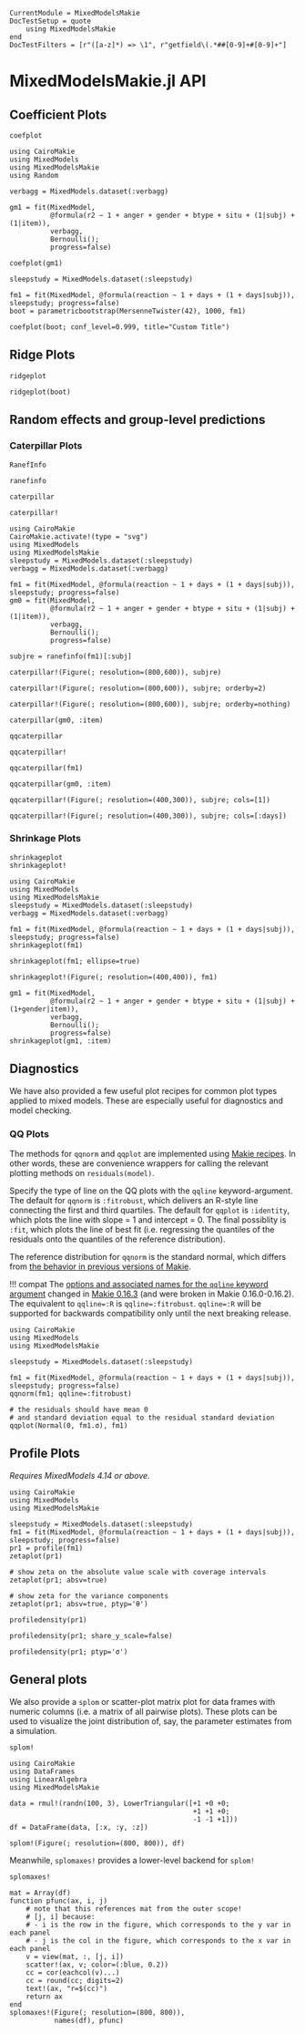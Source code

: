 ```@meta
CurrentModule = MixedModelsMakie
DocTestSetup = quote
    using MixedModelsMakie
end
DocTestFilters = [r"([a-z]*) => \1", r"getfield\(.*##[0-9]+#[0-9]+"]
```

# MixedModelsMakie.jl API

## Coefficient Plots

```@docs
coefplot
```

```@example Coefplot
using CairoMakie
using MixedModels
using MixedModelsMakie
using Random

verbagg = MixedModels.dataset(:verbagg)

gm1 = fit(MixedModel,
          @formula(r2 ~ 1 + anger + gender + btype + situ + (1|subj) + (1|item)),
          verbagg,
          Bernoulli();
          progress=false)

coefplot(gm1)
```

```@example Coefplot
sleepstudy = MixedModels.dataset(:sleepstudy)

fm1 = fit(MixedModel, @formula(reaction ~ 1 + days + (1 + days|subj)), sleepstudy; progress=false)
boot = parametricbootstrap(MersenneTwister(42), 1000, fm1)

coefplot(boot; conf_level=0.999, title="Custom Title")
```

## Ridge Plots

```@docs
ridgeplot
```

```@example Coefplot
ridgeplot(boot)
```


## Random effects and group-level predictions

### Caterpillar Plots

```@docs
RanefInfo
```

```@docs
ranefinfo
```

```@docs
caterpillar
```

```@docs
caterpillar!
```

```@example Caterpillar
using CairoMakie
CairoMakie.activate!(type = "svg")
using MixedModels
using MixedModelsMakie
sleepstudy = MixedModels.dataset(:sleepstudy)
verbagg = MixedModels.dataset(:verbagg)

fm1 = fit(MixedModel, @formula(reaction ~ 1 + days + (1 + days|subj)), sleepstudy; progress=false)
gm0 = fit(MixedModel,
          @formula(r2 ~ 1 + anger + gender + btype + situ + (1|subj) + (1|item)),
          verbagg,
          Bernoulli();
          progress=false)

subjre = ranefinfo(fm1)[:subj]

caterpillar!(Figure(; resolution=(800,600)), subjre)
```

```@example Caterpillar
caterpillar!(Figure(; resolution=(800,600)), subjre; orderby=2)
```

```@example Caterpillar
caterpillar!(Figure(; resolution=(800,600)), subjre; orderby=nothing)
```

```@example Caterpillar
caterpillar(gm0, :item)
```

```@docs
qqcaterpillar
```

```@docs
qqcaterpillar!
```

```@example Caterpillar
qqcaterpillar(fm1)
```

```@example Caterpillar
qqcaterpillar(gm0, :item)
```

```@example Caterpillar
qqcaterpillar!(Figure(; resolution=(400,300)), subjre; cols=[1])
```

```@example Caterpillar
qqcaterpillar!(Figure(; resolution=(400,300)), subjre; cols=[:days])
```

### Shrinkage Plots

```@docs
shrinkageplot
shrinkageplot!
```

```@example Shrinkage
using CairoMakie
using MixedModels
using MixedModelsMakie
sleepstudy = MixedModels.dataset(:sleepstudy)
verbagg = MixedModels.dataset(:verbagg)

fm1 = fit(MixedModel, @formula(reaction ~ 1 + days + (1 + days|subj)), sleepstudy; progress=false)
shrinkageplot(fm1)
```

```@example Shrinkage
shrinkageplot(fm1; ellipse=true)
```

```@example Shrinkage
shrinkageplot!(Figure(; resolution=(400,400)), fm1)
```

```@example Shrinkage
gm1 = fit(MixedModel,
          @formula(r2 ~ 1 + anger + gender + btype + situ + (1|subj) + (1+gender|item)),
          verbagg,
          Bernoulli();
          progress=false)
shrinkageplot(gm1, :item)
```

## Diagnostics

We have also provided a few useful plot recipes for common plot types applied to mixed models.
These are especially useful for diagnostics and model checking.

### QQ Plots

The methods for `qqnorm` and `qqplot` are implemented using [Makie recipes](https://makie.juliaplots.org/v0.15.0/recipes.html).
In other words, these are convenience wrappers for calling the relevant plotting methods on `residuals(model)`.

Specify the type of line on the QQ plots with the `qqline` keyword-argument. The default for `qqnorm` is `:fitrobust`, which delivers an R-style line connecting the first and third quartiles. The default for `qqplot` is `:identity`, which plots the line with slope = 1 and intercept = 0. The final possiblity is `:fit`, which plots the line of best fit (i.e. regressing the quantiles of the residuals onto the quantiles of the reference distribution).

The reference distribution for `qqnorm` is the standard normal, which differs from [the behavior in previous versions of Makie](https://github.com/JuliaPlots/Makie.jl/pull/1277).

!!! compat
    The [options and associated names for the `qqline` keyword argument](https://makie.juliaplots.org/v0.16/examples/plotting_functions/qqplot/index.html) changed in [Makie 0.16.3](https://github.com/JuliaPlots/Makie.jl/pull/1563) (and were broken in Makie 0.16.0-0.16.2). The equivalent to `qqline=:R` is `qqline=:fitrobust`. `qqline=:R` will be supported for backwards compatibility only until the next breaking release.
```@example Residuals
using CairoMakie
using MixedModels
using MixedModelsMakie

sleepstudy = MixedModels.dataset(:sleepstudy)

fm1 = fit(MixedModel, @formula(reaction ~ 1 + days + (1 + days|subj)), sleepstudy; progress=false)
qqnorm(fm1; qqline=:fitrobust)
```

```@example Residuals
# the residuals should have mean 0
# and standard deviation equal to the residual standard deviation
qqplot(Normal(0, fm1.σ), fm1)
```

## Profile Plots

*Requires MixedModels 4.14 or above.*

```@example Profile
using CairoMakie
using MixedModels
using MixedModelsMakie

sleepstudy = MixedModels.dataset(:sleepstudy)
fm1 = fit(MixedModel, @formula(reaction ~ 1 + days + (1 + days|subj)), sleepstudy; progress=false)
pr1 = profile(fm1)
zetaplot(pr1)
```

```@example Profile
# show zeta on the absolute value scale with coverage intervals
zetaplot(pr1; absv=true)
```

```@example Profile
# show zeta for the variance components
zetaplot(pr1; absv=true, ptyp='θ')
```

```@example Profile
profiledensity(pr1)
```

```@example Profile
profiledensity(pr1; share_y_scale=false)
```

```@example Profile
profiledensity(pr1; ptyp='σ')
```

## General plots

We also provide a `splom` or scatter-plot matrix plot for data frames with numeric columns (i.e. a matrix of all pairwise plots).
These plots can be used to visualize the joint distribution of, say, the parameter estimates from a simulation.

```@docs
splom!
```

```@example Splom
using CairoMakie
using DataFrames
using LinearAlgebra
using MixedModelsMakie

data = rmul!(randn(100, 3), LowerTriangular([+1 +0 +0;
                                             +1 +1 +0;
                                             -1 -1 +1]))
df = DataFrame(data, [:x, :y, :z])

splom!(Figure(; resolution=(800, 800)), df)
```

Meanwhile, `splomaxes!` provides a lower-level backend for `splom!`

```@docs
splomaxes!
```

```@example Splom
mat = Array(df)
function pfunc(ax, i, j)
    # note that this references mat from the outer scope!
    # [j, i] because:
    # - i is the row in the figure, which corresponds to the y var in each panel
    # - j is the col in the figure, which corresponds to the x var in each panel
    v = view(mat, :, [j, i])
    scatter!(ax, v; color=(:blue, 0.2))
    cc = cor(eachcol(v)...)
    cc = round(cc; digits=2)
    text!(ax, "r=$(cc)")
    return ax
end
splomaxes!(Figure(; resolution=(800, 800)),
           names(df), pfunc)
```
